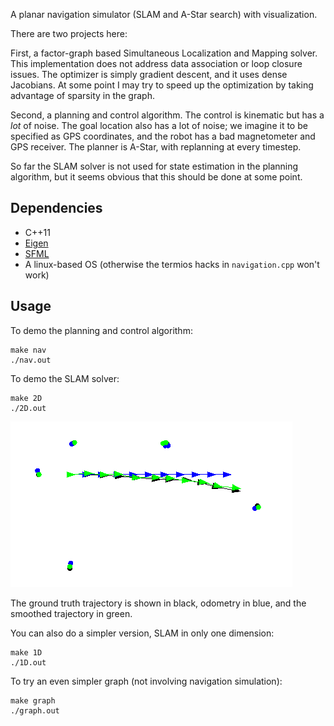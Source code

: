 A planar navigation simulator (SLAM and A-Star search) with visualization.

There are two projects here:

First, a factor-graph based Simultaneous Localization and Mapping solver. This implementation does not address data association or loop closure issues. The optimizer is simply gradient descent, and it uses dense Jacobians. At some point I may try to speed up the optimization by taking advantage of sparsity in the graph.

Second, a planning and control algorithm. The control is kinematic but has a _lot_ of noise. The goal location also has a lot of noise; we imagine it to be specified as GPS coordinates, and the robot has a bad magnetometer and GPS receiver. The planner is A-Star, with replanning at every timestep.

So far the SLAM solver is not used for state estimation in the planning algorithm, but it seems obvious that this should be done at some point.

## Dependencies

 * C++11
 * [Eigen](http://eigen.tuxfamily.org)
 * [SFML](https://www.sfml-dev.org/tutorials/2.5/)
 * A linux-based OS (otherwise the termios hacks in `navigation.cpp` won't work)

## Usage

To demo the planning and control algorithm:
```
make nav
./nav.out
```

To demo the SLAM solver:

```
make 2D
./2D.out
```

![alt text](slam.png "Demo screenshot")

The ground truth trajectory is shown in black, odometry in blue, and the smoothed trajectory in green.

You can also do a simpler version, SLAM in only one dimension:

```
make 1D
./1D.out
```

To try an even simpler graph (not involving navigation simulation):

```
make graph
./graph.out
```
